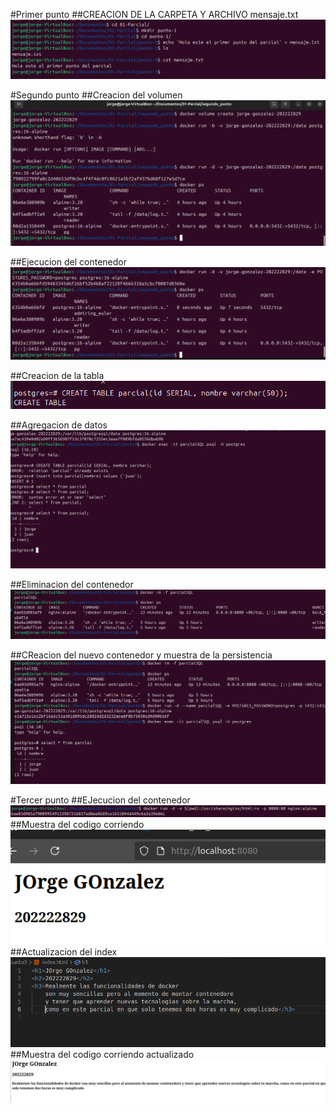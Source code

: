 #Primer punto
##CREACION DE LA CARPETA Y ARCHIVO mensaje.txt
![image.png](/punto-1/image.png)


#Segundo punto
##Creacion del volumen
![image.png](/segundo_punto/image.png)

##Ejecucion del contenedor
![image.png](/segundo_punto/image%20copy.png)

##Creacion de la tabla
![image.png](/segundo_punto/Creacion_tabla.png)

##Agregacion de datos
![image.png](/segundo_punto/AgregacionDatos.png)

##Eliminacion del contenedor
![image.png](/segundo_punto/ElimininacionContenedor.png)

##CReacion del nuevo contenedor y muestra de la persistencia
![image.png](/segundo_punto/MuestraPersistencia.png)

#Tercer punto
##EJecucion del contenedor
![image.png](/punto3/image.png)
##Muestra del codigo corriendo
![image.png](/punto3/image%20copy.png)
##Actualizacion del index
![image.png](/punto3/image%20copy%203.png)
##Muestra del codigo corriendo actualizado
![image.png](/punto3/image%20copy%204.png)


